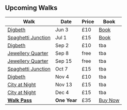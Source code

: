 ## Upcoming Walks

Walk               | Date    | Price | Book
-------------------|---------|-------|-----
[Digbeth](/digbeth)            | Jun 3   | £10   | <a href="https://ti.to/photo-school/birmingham-photo-walks" class="btn btn--primary">Book</a>
[Spaghetti Junction](/spaghetti-junction) | Jul 1   | £15   | <a href="https://ti.to/photo-school/birmingham-photo-walks" class="btn btn--primary">Book</a>
[Digbeth](/digbeth)            | Sep 2   | £10   | tba
[Jewellery Quarter](/jewellery-quarter)  | Sep 8   | free  | tba
[Jewellery Quarter](/jewellery-quarter)  | Sep 15  | free  | tba
[Spaghetti Junction](/spaghetti-junction) | Oct 7   | £15   | tba
[Digbeth](/digbeth)            | Nov 4   | £10   | tba
[City at Night](/city-at-night)      | Nov 13  | £15   | tba
[City at Night](/city-at-night)      | Dec 4   | £15   | tba
[**Walk Pass**](/walks-pass)      | **One Year** | £35 | <a href="https://ti.to/photo-school/birmingham-photo-walks/with/rvgtakykxj4" class="btn btn--primary">Buy Now</a>

